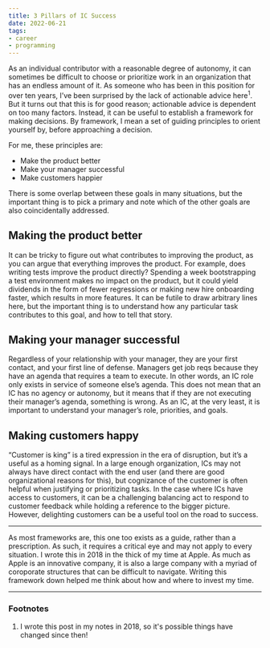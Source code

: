 ```yaml
---
title: 3 Pillars of IC Success
date: 2022-06-21
tags:
- career
- programming
---
```


As an individual contributor with a reasonable degree of autonomy, it can sometimes be difficult to choose or prioritize work in an organization that has an endless amount of it. As someone who has been in this position for over ten years, I’ve been surprised by the lack of actionable advice here<sup>1</sup>. But it turns out that this is for good reason; actionable advice is dependent on too many factors. Instead, it can be useful to establish a framework for making decisions. By framework, I mean a set of guiding principles to orient yourself by, before approaching a decision.

For me, these principles are:

- Make the product better
- Make your manager successful
- Make customers happier

There is some overlap between these goals in many situations, but the important thing is to pick a primary and note which of the other goals are also coincidentally addressed.

## Making the product better

It can be tricky to figure out what contributes to improving the product, as you can argue that everything improves the product. For example, does writing tests improve the product directly? Spending a week bootstrapping a test environment makes no impact on the product, but it could yield dividends in the form of fewer regressions or making new hire onboarding faster, which results in more features. It can be futile to draw arbitrary lines here, but the important thing is to understand how any particular task contributes to this goal, and how to tell that story.

## Making your manager successful

Regardless of your relationship with your manager, they are your first contact, and your first line of defense. Managers get job reqs because they have an agenda that requires a team to execute. In other words, an IC role only exists in service of someone else’s agenda. This does not mean that an IC has no agency or autonomy, but it means that if they are not executing their manager’s agenda, something is wrong. As an IC, at the very least, it is important to understand your manager’s role, priorities, and goals.

## Making customers happy

“Customer is king” is a tired expression in the era of disruption, but it’s a useful as a homing signal. In a large enough organization, ICs may not always have direct contact with the end user (and there are good organizational reasons for this), but cognizance of the customer is often helpful when justifying or prioritizing tasks. In the case where ICs have access to customers, it can be a challenging balancing act to respond to customer feedback while holding a reference to the bigger picture. However, delighting customers can be a useful tool on the road to success.

---

As most frameworks are, this one too exists as a guide, rather than a prescription. As such, it requires a critical eye and may not apply to every situation. I wrote this in 2018 in the thick of my time at Apple. As much as Apple is an innovative company, it is also a large company with a myriad of coroporate structures that can be difficult to navigate. Writing this framework down helped me think about how and where to invest my time.

---

### Footnotes

1. I wrote this post in my notes in 2018, so it's possible things have changed since then!
